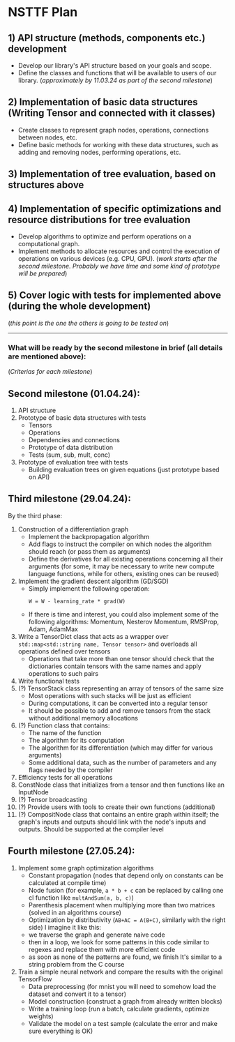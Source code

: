 # NSTTF Plan

## 1) API structure (methods, components etc.) development
- Develop our library's API structure based on your goals and scope.
- Define the classes and functions that will be available to users of our library.
(_approximately by 11.03.24 as part of the second milestone_)

## 2) Implementation of basic data structures (Writing Tensor and connected with it classes)
- Create classes to represent graph nodes, operations, connections between nodes, etc.
- Define basic methods for working with these data structures, such as adding and removing nodes, performing operations, etc.

## 3) Implementation of tree evaluation, based on structures above

## 4) Implementation of specific optimizations and resource distributions for tree evaluation
- Develop algorithms to optimize and perform operations on a computational graph.
- Implement methods to allocate resources and control the execution of operations on various devices (e.g. CPU, GPU).
(_work starts after the second milestone. Probably we have time and some kind of prototype will be prepared_)

## 5) Cover logic with tests for implemented above (during the whole development)
(_this point is the one the others is going to be tested on_)

---

### What will be ready by the second milestone in brief (all details are mentioned above):
(_Criterias for each milestone_)

## Second milestone (01.04.24):
1. API structure
2. Prototype of basic data structures with tests
   - Tensors
   - Operations
   - Dependencies and connections
   - Prototype of data distribution
   - Tests (sum, sub, mult, conc)
3. Prototype of evaluation tree with tests
   - Building evaluation trees on given equations (just prototype based on API)

## Third milestone (29.04.24):
By the third phase:
1. Construction of a differentiation graph
   - Implement the backpropagation algorithm
   - Add flags to instruct the compiler on which nodes the algorithm should reach (or pass them as arguments)
   - Define the derivatives for all existing operations concerning all their arguments (for some, it may be necessary to write new compute language functions, while for others, existing ones can be reused)
2. Implement the gradient descent algorithm (GD/SGD)
   - Simply implement the following operation:
     ```
     W = W - learning_rate * grad(W)
     ```
   - If there is time and interest, you could also implement some of the following algorithms: Momentum, Nesterov Momentum, RMSProp, Adam, AdamMax
3. Write a TensorDict class that acts as a wrapper over
   `std::map<std::string name, Tensor tensor>` and overloads all operations defined over tensors
   - Operations that take more than one tensor should check that the dictionaries contain tensors with the same names and apply operations to such pairs
4. Write functional tests
5. (?) TensorStack class representing an array of tensors of the same size
   - Most operations with such stacks will be just as efficient
   - During computations, it can be converted into a regular tensor
   - It should be possible to add and remove tensors from the stack without additional memory allocations
6. (?) Function class that contains:
   - The name of the function
   - The algorithm for its computation
   - The algorithm for its differentiation (which may differ for various arguments)
   - Some additional data, such as the number of parameters and any flags needed by the compiler
7. Efficiency tests for all operations
8. ConstNode class that initializes from a tensor and then functions like an InputNode
9. (?) Tensor broadcasting
10. (?) Provide users with tools to create their own functions (additional)
11. (?) CompositNode class that contains an entire graph within itself; the graph's inputs and outputs should link with the node's inputs and outputs. Should be supported at the compiler level

## Fourth milestone (27.05.24):
1. Implement some graph optimization algorithms
   - Constant propagation (nodes that depend only on constants can be calculated at compile time)
   - Node fusion (for example, `a * b + c` can be replaced by calling one cl function like `multAndSum(a, b, c)`)
   - Parenthesis placement when multiplying more than two matrices (solved in an algorithms course)
   - Optimization by distributivity (`AB+AC = A(B+C)`, similarly with the right side)
I imagine it like this:
   - we traverse the graph and generate naive code
   - then in a loop, we look for some patterns in this code similar to regexes and replace them with more efficient code
   - as soon as none of the patterns are found, we finish
It's similar to a string problem from the C course
2. Train a simple neural network and compare the results with the original TensorFlow
   - Data preprocessing (for mnist you will need to somehow load the dataset and convert it to a tensor)
   - Model construction (construct a graph from already written blocks)
   - Write a training loop (run a batch, calculate gradients, optimize weights)
   - Validate the model on a test sample (calculate the error and make sure everything is OK)
